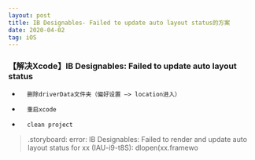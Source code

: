 ```yaml
---
layout: post
title: IB Designables- Failed to update auto layout status的方案
date: 2020-04-02
tag: iOS
---
```


### 【解决Xcode】IB Designables: Failed to update auto layout status

* 		删除driverData文件夹（偏好设置 –> location进入）
* 		重启xcode
* 		clean project


> .storyboard: error: IB Designables: Failed to render and update auto layout status for xx (IAU-i9-t8S): dlopen(xx.framewo